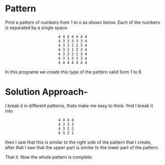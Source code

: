 # Pattern
Print a pattern of numbers from 1 to n as shown below. Each of the numbers is separated by a single space.

                            4 4 4 4 4 4 4  
                            4 3 3 3 3 3 4   
                            4 3 2 2 2 3 4   
                            4 3 2 1 2 3 4   
                            4 3 2 2 2 3 4   
                            4 3 3 3 3 3 4   
                            4 4 4 4 4 4 4   
 
In this programe we create this type of the pattern valid form 1 to 9.

# Solution Approach-
  I break it in different patterns, thats make me easy to think.
  first I break it into

                            4 4 4 4  
                            4 3 3 3   
                            4 3 2 2    
                            4 3 2 1 
  
  then I saw that this is similar to the right side of the pattern that I create, 
  after that I saw that the upper part is similar to the lower part of the pattern.
  
  That it. Now the whole pattern is complete.
  
